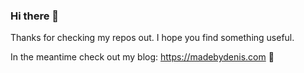 ### Hi there 👋

Thanks for checking my repos out. I hope you find something useful.

In the meantime check out my blog: https://madebydenis.com 🚀
